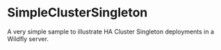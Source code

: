 # SimpleClusterSingleton
A very simple sample to illustrate HA Cluster Singleton deployments in a Wildfly server.
